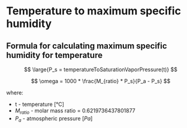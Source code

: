 # Temperature to maximum specific humidity

## Formula for calculating maximum specific humidity for temperature

$$
\large{P_s = temperatureToSaturationVaporPressure(t)}
$$

$$
\omega = 1000 * \frac{M_{ratio} * P_s}{P_a - P_s}
$$

where:

- t - temperature [°C]
- $M_{ratio}$ -  molar mass ratio = 0.6219736437801877
- $P_a$ - atmospheric pressure $[Pa]$
